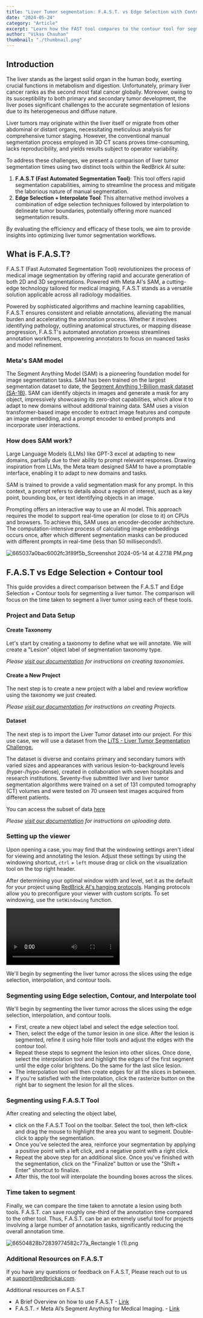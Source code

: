 ```yaml
---
title: "Liver Tumor segmentation: F.A.S.T. vs Edge Selection with Contour tool"
date: "2024-05-24"
category: "Article"
excerpt: "Learn how the FAST tool compares to the contour tool for segmenting a liver tumor."
author: "Vikas Chauhan"
thumbnail: "./thumbnail.png"
---
```


## Introduction

The liver stands as the largest solid organ in the human body, exerting crucial functions in metabolism and digestion. Unfortunately, primary liver cancer ranks as the second most fatal cancer globally. Moreover, owing to its susceptibility to both primary and secondary tumor development, the liver poses significant challenges to the accurate segmentation of lesions due to its heterogeneous and diffuse nature.

Liver tumors may originate within the liver itself or migrate from other abdominal or distant organs, necessitating meticulous analysis for comprehensive tumor staging. However, the conventional manual segmentation process employed in 3D CT scans proves time-consuming, lacks reproducibility, and yields results subject to operator variability.

To address these challenges, we present a comparison of liver tumor segmentation times using two distinct tools within the RedBrick AI suite:

1. **F.A.S.T (Fast Automated Segmentation Tool)**: This tool offers rapid segmentation capabilities, aiming to streamline the process and mitigate the laborious nature of manual segmentation.
2. **Edge Selection + Interpolate Tool**: This alternative method involves a combination of edge selection techniques followed by interpolation to delineate tumor boundaries, potentially offering more nuanced segmentation results.

By evaluating the efficiency and efficacy of these tools, we aim to provide insights into optimizing liver tumor segmentation workflows.

## What is F.A.S.T?

F.A.S.T (Fast Automated Segmentation Tool) revolutionizes the process of medical image segmentation by offering rapid and accurate generation of both 2D and 3D segmentations. Powered with Meta AI's SAM, a cutting-edge technology tailored for medical imaging, F.A.S.T stands as a versatile solution applicable across all radiology modalities.

Powered by sophisticated algorithms and machine learning capabilities, F.A.S.T ensures consistent and reliable annotations, alleviating the manual burden and accelerating the annotation process. Whether it involves identifying pathology, outlining anatomical structures, or mapping disease progression, F.A.S.T's automated annotation prowess streamlines annotation workflows, empowering annotators to focus on nuanced tasks and model refinement.

### Meta's SAM model

The Segment Anything Model (SAM) is a pioneering foundation model for image segmentation tasks. SAM has been trained on the largest segmentation dataset to date, the [Segment Anything 1-Billion mask dataset (SA-1B)](https://ai.facebook.com/datasets/segment-anything/). SAM can identify objects in images and generate a mask for any object, impressively showcasing its zero-shot capabilities, which allow it to adapt to new domains without additional training data. SAM uses a vision transformer-based image encoder to extract image features and compute an image embedding, and a prompt encoder to embed prompts and incorporate user interactions.

### How does SAM work?

Large Language Models (LLMs) like GPT-3 excel at adapting to new domains, partially due to their ability to prompt relevant responses. Drawing inspiration from LLMs, the Meta team designed SAM to have a promptable interface, enabling it to adapt to new domains and tasks.

SAM is trained to provide a valid segmentation mask for any prompt. In this context, a prompt refers to details about a region of interest, such as a key point, bounding box, or text identifying objects in an image.

Prompting offers an interactive way to use an AI model. This approach requires the model to support real-time operation (or close to it) on CPUs and browsers. To achieve this, SAM uses an encoder-decoder architecture. The computation-intensive process of calculating image embeddings occurs once, after which different segmentation masks can be produced with different prompts in real-time (less than 50 milliseconds!).

![665037a0bac6002fc3f89f5b_Screenshot 2024-05-14 at 4.27.18 PM.png](./image2.png)

## F.A.S.T vs Edge Selection + Contour tool

This guide provides a direct comparison between the F.A.S.T and Edge Selection + Contour tools for segmenting a liver tumor. The comparison will focus on the time taken to segment a liver tumor using each of these tools.

### Project and Data Setup

#### Create Taxonomy

Let's start by creating a taxonomy to define what we will annotate. We will create a "Lesion" object label of segmentation taxonomy type.

_Please [visit our documentation](https://docs.redbrickai.com/projects/taxonomies) for instructions on creating taxonomies._

#### Create a New Project

The next step is to create a new project with a label and review workflow using the taxonomy we just created.

_Please [visit our documentation](https://docs.redbrickai.com/projects/get-started-with-a-project) for instructions on creating Projects._

#### Dataset

The next step is to import the Liver Tumor dataset into our project. For this use case, we will use a dataset from the [LiTS - Liver Tumor Segmentation Challenge.](https://competitions.codalab.org/competitions/17094#learn_the_details-isbi2017)

The dataset is diverse and contains primary and secondary tumors with varied sizes and appearances with various lesion-to-background levels (hyper-/hypo-dense), created in collaboration with seven hospitals and research institutions. Seventy-five submitted liver and liver tumor segmentation algorithms were trained on a set of 131 computed tomography (CT) volumes and were tested on 70 unseen test images acquired from different patients.

You can access the subset of data [here](https://drive.google.com/drive/folders/1pOCb9NWSNET3kxJH3440qWgAXGX9AnEm?usp=sharing)

_Please [visit our documentation](https://docs.redbrickai.com/importing-data/direct-data-upload) for instructions on uploading data._

### Setting up the viewer

Upon opening a case, you may find that the windowing settings aren't ideal for viewing and annotating the lesion. Adjust these settings by using the windowing shortcut, `ctrl` + `left` mouse drag or click on the visualization tool on the top right header.

After determining your optimal window width and level, set it as the default for your project using [RedBrick AI's hanging protocols](https://docs.redbrickai.com/annotation/layout-and-multiple-volumes/custom-hanging-protocol). Hanging protocols allow you to preconfigure your viewer with custom scripts. To set windowing, use the `setWindowing` function.

![](./video1.mp4)

We'll begin by segmenting the liver tumor across the slices using the edge selection, interpolation, and contour tools.

### Segmenting using Edge selection, Contour, and Interpolate tool

We'll begin by segmenting the liver tumor across the slices using the edge selection, interpolation, and contour tools.

- First, create a new object label and select the edge selection tool.
- Then, select the edge of the tumor lesion in one slice. After the lesion is segmented, refine it using hole filler tools and adjust the edges with the contour tool.
- Repeat these steps to segment the lesion into other slices. Once done, select the interpolation tool and highlight the edges of the first segment until the edge color brightens. Do the same for the last slice lesion.
- The interpolation tool will then create edges for all the slices in between.
- If you're satisfied with the interpolation, click the rasterize button on the right bar to segment the lesion for all the slices.

### Segmenting using F.A.S.T Tool

After creating and selecting the object label,

- click on the F.A.S.T Tool on the toolbar. Select the tool, then left-click and drag the mouse to highlight the area you want to segment. Double-click to apply the segmentation.
- Once you've selected the area, reinforce your segmentation by applying a positive point with a left click, and a negative point with a right click.
- Repeat the above step for an additional slice. Once you've finished with the segmentation, click on the "Finalize" button or use the "Shift + Enter" shortcut to finalize.
- After this, the tool will interpolate the bounding boxes across the slices.

### Time taken to segment

Finally, we can compare the time taken to annotate a lesion using both tools. F.A.S.T. can save roughly one-third of the annotation time compared to the other tool. Thus, F.A.S.T. can be an extremely useful tool for projects involving a large number of annotation tasks, significantly reducing the overall annotation time.

![66504828b72839774582c77a_Rectangle 1 (1).png](./image4.png)

### Additional Resources on F.A.S.T

If you have any questions or feedback on F.A.S.T, Please reach out to us at [support@redbrickai.com](mailto:support@redbrickai.com).

Additional resources on F.A.S.T

- A Brief Overview on how to use F.A.S.T - [Link](https://www.youtube.com/watch?v=IVo77jjPtTM)
- F.A.S.T. ⚡️ Meta AI’s Segment Anything for Medical Imaging. - [Link](https://blog.redbrickai.com/blog-posts/fast-meta-sam-for-medical-imaging)
